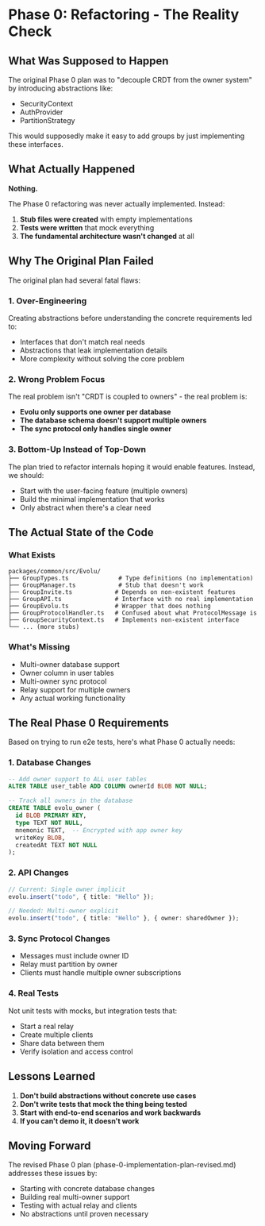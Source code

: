 # Phase 0: Refactoring - The Reality Check

## What Was Supposed to Happen

The original Phase 0 plan was to "decouple CRDT from the owner system" by introducing abstractions like:
- SecurityContext
- AuthProvider 
- PartitionStrategy

This would supposedly make it easy to add groups by just implementing these interfaces.

## What Actually Happened

**Nothing.** 

The Phase 0 refactoring was never actually implemented. Instead:

1. **Stub files were created** with empty implementations
2. **Tests were written** that mock everything
3. **The fundamental architecture wasn't changed** at all

## Why The Original Plan Failed

The original plan had several fatal flaws:

### 1. Over-Engineering
Creating abstractions before understanding the concrete requirements led to:
- Interfaces that don't match real needs
- Abstractions that leak implementation details
- More complexity without solving the core problem

### 2. Wrong Problem Focus
The real problem isn't "CRDT is coupled to owners" - the real problem is:
- **Evolu only supports one owner per database**
- **The database schema doesn't support multiple owners**
- **The sync protocol only handles single owner**

### 3. Bottom-Up Instead of Top-Down
The plan tried to refactor internals hoping it would enable features. Instead, we should:
- Start with the user-facing feature (multiple owners)
- Build the minimal implementation that works
- Only abstract when there's a clear need

## The Actual State of the Code

### What Exists
```
packages/common/src/Evolu/
├── GroupTypes.ts              # Type definitions (no implementation)
├── GroupManager.ts            # Stub that doesn't work
├── GroupInvite.ts            # Depends on non-existent features
├── GroupAPI.ts               # Interface with no real implementation
├── GroupEvolu.ts             # Wrapper that does nothing
├── GroupProtocolHandler.ts   # Confused about what ProtocolMessage is
├── GroupSecurityContext.ts   # Implements non-existent interface
└── ... (more stubs)
```

### What's Missing
- Multi-owner database support
- Owner column in user tables
- Multi-owner sync protocol
- Relay support for multiple owners
- Any actual working functionality

## The Real Phase 0 Requirements

Based on trying to run e2e tests, here's what Phase 0 actually needs:

### 1. Database Changes
```sql
-- Add owner support to ALL user tables
ALTER TABLE user_table ADD COLUMN ownerId BLOB NOT NULL;

-- Track all owners in the database
CREATE TABLE evolu_owner (
  id BLOB PRIMARY KEY,
  type TEXT NOT NULL,
  mnemonic TEXT,  -- Encrypted with app owner key
  writeKey BLOB,
  createdAt TEXT NOT NULL
);
```

### 2. API Changes
```typescript
// Current: Single owner implicit
evolu.insert("todo", { title: "Hello" });

// Needed: Multi-owner explicit
evolu.insert("todo", { title: "Hello" }, { owner: sharedOwner });
```

### 3. Sync Protocol Changes
- Messages must include owner ID
- Relay must partition by owner
- Clients must handle multiple owner subscriptions

### 4. Real Tests
Not unit tests with mocks, but integration tests that:
- Start a real relay
- Create multiple clients
- Share data between them
- Verify isolation and access control

## Lessons Learned

1. **Don't build abstractions without concrete use cases**
2. **Don't write tests that mock the thing being tested**
3. **Start with end-to-end scenarios and work backwards**
4. **If you can't demo it, it doesn't work**

## Moving Forward

The revised Phase 0 plan (phase-0-implementation-plan-revised.md) addresses these issues by:
- Starting with concrete database changes
- Building real multi-owner support
- Testing with actual relay and clients
- No abstractions until proven necessary